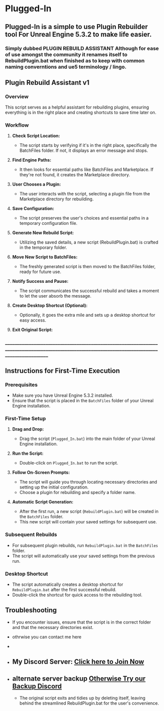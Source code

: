 # Plugged-In

## Plugged-In is a simple to use Plugin Rebuilder tool For Unreal Engine 5.3.2 to make life easier. 

### Simply dubbed PLUGIN REBUILD ASSISTANT Although for ease of use amongst the community it renames itself to RebuildPlugin.bat when finished as to keep with common naming converntions and ue5 terminology / lingo.

## Plugin Rebuild Assistant v1

### Overview

This script serves as a helpful assistant for rebuilding plugins, ensuring everything is in the right place and creating shortcuts to save time later on.

### Workflow

1. **Check Script Location:**
   - The script starts by verifying if it's in the right place, specifically the BatchFiles folder. If not, it displays an error message and stops.

2. **Find Engine Paths:**
   - It then looks for essential paths like BatchFiles and Marketplace. If they're not found, it creates the Marketplace directory.

3. **User Chooses a Plugin:**
   - The user interacts with the script, selecting a plugin file from the Marketplace directory for rebuilding.

4. **Save Configuration:**
   - The script preserves the user's choices and essential paths in a temporary configuration file.

5. **Generate New Rebuild Script:**
   - Utilizing the saved details, a new script (RebuildPlugin.bat) is crafted in the temporary folder.

6. **Move New Script to BatchFiles:**
   - The freshly generated script is then moved to the BatchFiles folder, ready for future use.

7. **Notify Success and Pause:**
   - The script communicates the successful rebuild and takes a moment to let the user absorb the message.

8. **Create Desktop Shortcut (Optional):**
   - Optionally, it goes the extra mile and sets up a desktop shortcut for easy access.

9. **Exit Original Script:**

    
### __________________________________________________________________________________________________________________________________________________


## Instructions for First-Time Execution

### Prerequisites

- Make sure you have Unreal Engine 5.3.2 installed.
- Ensure that the script is placed in the `BatchFiles` folder of your Unreal Engine installation.

### First-Time Setup

1. **Drag and Drop:**
   - Drag the script (`Plugged_In.bat`) into the main folder of your Unreal Engine installation.

2. **Run the Script:**
   - Double-click on `Plugged_In.bat` to run the script.

3. **Follow On-Screen Prompts:**
   - The script will guide you through locating necessary directories and setting up the initial configuration.
   - Choose a plugin for rebuilding and specify a folder name.

4. **Automatic Script Generation:**
   - After the first run, a new script (`RebuildPlugin.bat`) will be created in the `BatchFiles` folder.
   - This new script will contain your saved settings for subsequent use.

### Subsequent Rebuilds

- For subsequent plugin rebuilds, run `RebuildPlugin.bat` in the `BatchFiles` folder.
- The script will automatically use your saved settings from the previous run.

### Desktop Shortcut

- The script automatically creates a desktop shortcut for `RebuildPlugin.bat` after the first successful rebuild.
- Double-click the shortcut for quick access to the rebuilding tool.

## Troubleshooting

- If you encounter issues, ensure that the script is in the correct folder and that the necessary directories exist.

- othrwise you can contact me here
-
- ## My Discord Server: [Click here to Join Now](https://discord.gg/truU4z6RhM)
- ## alternate server backup [Otherwise Try our Backup Discord](https://discord.gg/wxkVKnEaSy)
   - The original script exits and tidies up by deleting itself, leaving behind the streamlined RebuildPlugin.bat for the user's convenience.

